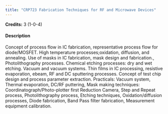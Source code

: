 ```yaml
---
title: "CRP723 Fabrication Techniques for RF and Microwave Devices"
---
```

**Credits:** 3 (1-0-4)

#### Description
Concept of process flow in IC fabrication, representative process flow for diode/MOSFET. High temperature processes;oxidation, diffusion, and annealing. Use of masks in IC fabrication, mask design and fabrication., Photolithography processes. Chemical etching processes: dry and wet etching. Vacuum and vacuum systems. Thin films in IC processing, resistive evaporation, ebeam, RF and DC sputtering processes. Concept of test chip design and process parameter extraction. Practicals: Vacuum system, Thermal evaporation, DC/RF puttering, Mask making techniques: Coordinatograph/Photo-plotter first Reduction Camera, Step and Repeat process, Photolithography process, Etching techniques, Oxidation/diffusion processes, Diode fabrication, Band Pass filter fabrication, Measurement equipment calibration.